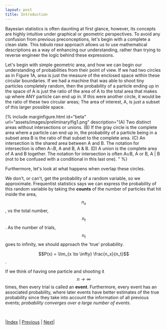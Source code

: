 ```yaml
---
layout: post
title: Introduction
---
```

Bayesian statistics is often daunting at first glance, however, its concepts are highly intuitive under graphical or geometric perspectives. To avoid any confusion from previous preconceptions, let's begin with a complete a clean slate. This *tabula rasa* approach allows us to use mathematical descriptions as a way of enhancing our understanding, rather than trying to reverse engineer the logic behind these expressions.

Let's begin with simple geometric area, and how we can begin our understanding of probabilities from their point of view. If we had two circles as in Figure 1A, area is just the measure of the enclosed space within these circular boundaries. If we had a machine that was able to shoot tiny particles completely random, then the probability of a particle ending up in the space of A is just the ratio of the area of A to the total area that makes up where ANY particle can end up in. If this were another circle, it would be the ratio of these two circular areas; The area of interest, A, is just a subset of this larger possible space. 

{% include marginfigure.html id="beta" url="assets/images/preliminary/fig1.png" description="(A)  Two distinct areas without intersections or unions. (B)  If the gray circle is the complete area where a particle can end up in, the probability of a particle being in a subset area B is the ratio of that subset to the complete area. (C)  An intersection is the shared area between A and B. The notation for intersection is often A∩B, A and B, A & B. (D)  A union is the complete area of A and B together. The notation for intersection is often A∪B, A or B, A | B (not to be confused with a conditional in this last one).
" %}

Furthermore, let's look at what happens when overlap these circles.

We don't, or can't, get the probability of a random variable, so we approximate. Frequentist statistics says we can express the probability of this random variable by taking the **counts** of the number of particles that hit inside the area,$$n_x$$, vs the total number, $$n_t$$. As the number of trials, $$n_t$$ goes to infinity, we should approach the 'true' probability.

$$P(x) = \lim_{x \to \infty} \frac{n_x}{n_t}$$.

If we think of having one particle and shooting it $$n \to \infty$$ times, then every trial is called an **event**. Furthermore, every event has an associated probability, where later events have better estimates of the true probability since they take into account the information of all previous events; *probability converges over a large number of events*.



<br/>

|[Index](../../) | [Previous](../../) | [Next](../probabilityreview)|
